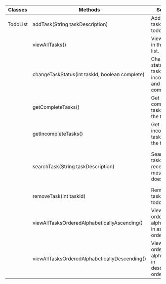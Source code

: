 | Classes  | Methods                                        | Scenario                                                     | Outputs                                               |
|----------|------------------------------------------------|--------------------------------------------------------------|-------------------------------------------------------|
| TodoList | addTask(String taskDescription)                | Add a new task to the todo list.                             | None                                                  |
|          | viewAllTasks()                                 | View all tasks in the todo list.                             | List of all tasks in the todo list.                   |
|          | changeTaskStatus(int taskId, boolean complete) | Change the status of a task between incomplete and complete. | None                                                  |
|          | getCompleteTasks()                             | Get only the complete tasks from the todo list.              | List of complete tasks in the todo list.              |
|          | getIncompleteTasks()                           | Get only the incomplete tasks from the todo list.            | List of incomplete tasks in the todo list.            |
|          | searchTask(String taskDescription)             | Search for a task and receive a message if it doesn't exist. | Message indicating whether the task was found or not. |
|          | removeTask(int taskId)                         | Remove a task from the todo list.                            | None                                                  |
|          | viewAllTasksOrderedAlphabeticallyAscending()   | View all tasks ordered alphabetically in ascending order.    | List of all tasks in alphabetical ascending order.    |
|          | viewAllTasksOrderedAlphabeticallyDescending()  | View all tasks ordered alphabetically in descending order.   | List of all tasks in alphabetical descending order.   |
